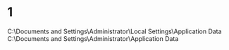 # 1
C:\Documents and Settings\Administrator\Local Settings\Application Data  C:\Documents and Settings\Administrator\Application Data
